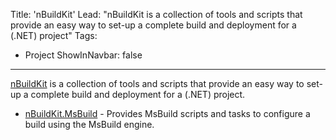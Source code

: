Title: 'nBuildKit'
Lead: "nBuildKit is a collection of tools and scripts that provide an easy way to set-up a complete build and deployment for a (.NET) project"
Tags:
  - Project
ShowInNavbar: false
---

[nBuildKit](https://github.com/nbuildkit)  is a collection of tools and scripts that provide an easy way to set-up a complete build and deployment for a (.NET) project.

* [nBuildKit.MsBuild](https://github.com/nbuildkit/nBuildKit.MsBuild) - Provides MsBuild scripts and tasks to configure a build using the MsBuild engine.
